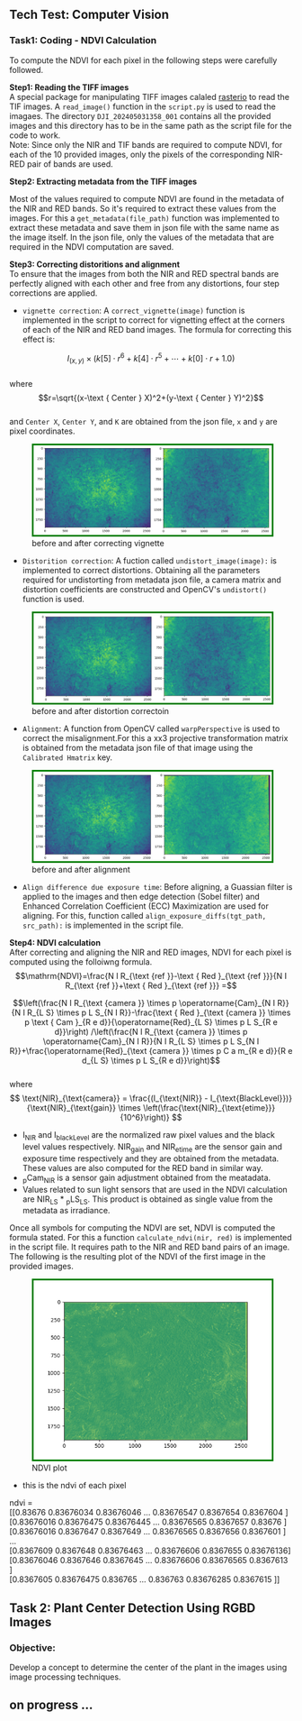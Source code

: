 ## Tech Test: Computer Vision

### Task1: Coding - NDVI Calculation  
To compute the NDVI for each pixel in the following steps were carefully followed.  

**Step1: Reading the TIFF images**  
A special package for manipulating TIFF images calaled [rasterio](https://rasterio.readthedocs.io/en/stable/) to read the TIF images. A `read_image()` function in the `script.py` is used to read the imagaes. The directory `DJI_202405031358_001` contains all the provided images and this directory has to be in the same path as the script file for the code to work.  
Note: Since only the NIR and TIF bands are required to compute NDVI, for each of the 10 provided images, only the pixels of the corresponding NIR-RED pair of bands are used.

**Step2:  Extracting metadata from the TIFF images**  

Most of the values required to compute NDVI are found in the metadata of the NIR and RED bands. So it's required to extract these values from the images. For this a `get_metadata(file_path)` function was implemented to extract these metadata and save them in json file with the same name as the image itself. In the json file, only the values of the metadata that are required in the NDVI computation are saved.  

**Step3: Correcting distoritions and alignment**  
To ensure that the images from both the NIR and RED spectral bands are perfectly aligned with each other and free from any distortions, four step corrections are applied.  
- `vignette correction`: A `correct_vignette(image)` function is implemented in the script to correct for vignetting effect at the corners of each of the NIR and RED band images. The formula for correcting this effect is:  

$$I_{(x, y)} \times\left(k[5] \cdot r^6+k[4] \cdot r^5+\cdots+k[0] \cdot r+1.0\right)$$  
where  
$$r=\sqrt{(x-\text { Center } X)^2+(y-\text { Center } Y)^2}$$  
and `Center X`, `Center Y`, and `K` are obtained from the json file, `x` and `y` are pixel coordinates.  

<p style="text-align:center;">
<figure>
<img src="./vignetting.png" style="border:3px solid green; align:center">
<figcaption>before and after correcting vignette</figcaption>
</figure>
</p>

- `Distorition correction`: A fuction called `undistort_image(image):` is implemented to correct distortions. Obtaining all the parameters required for undistorting from metadata json file, a camera matrix and distortion coefficients are constructed and OpenCV's `undistort()` function is used.  
<p style="text-align:center;">
<figure>
<img src="./undistort.png" style="border:3px solid green; align:center">
<figcaption>before and after distortion correctoin</figcaption>
</figure>
</p>

- `Alignment`: A function from OpenCV called `warpPerspective` is used to correct the misalignment.For this a xx3 projective transformation matrix is obtained from the metadata json file of that image using the `Calibrated Hmatrix` key.  

<p style="text-align:center;">
<figure>
<img src="./align.png" style="border:3px solid green; align:center">
<figcaption>before and after alignment</figcaption>
</figure>
</p>

- `Align difference due exposure time`: Before aligning, a Guassian filter is applied to the images and then edge detection (Sobel filter) and Enhanced Correlation Coefficient (ECC) Maximization are used for aligning. For this, function called `align_exposure_diffs(tgt_path, src_path):` is implemented in the script file.


**Step4: NDVI calculation**  
After correcting and aligning the NIR and RED images, NDVI for each pixel is computed using the folloiwng formula.  
$$\mathrm{NDVI}=\frac{N I R_{\text {ref }}-\text { Red }_{\text {ref }}}{N I R_{\text {ref }}+\text { Red }_{\text {ref }}} =$$

$$\left(\frac{N I R_{\text {camera }} \times p \operatorname{Cam}_{N I R}}{N I R_{L S} \times p L S_{N I R}}-\frac{\text { Red }_{\text {camera }} \times p \text { Cam }_{R e d}}{\operatorname{Red}_{L S} \times p L S_{R e d}}\right) /\left(\frac{N I R_{\text {camera }} \times p \operatorname{Cam}_{N I R}}{N I R_{L S} \times p L S_{N I R}}+\frac{\operatorname{Red}_{\text {camera }} \times p C a m_{R e d}}{R e d_{L S} \times p L S_{R e d}}\right)$$  
where  
$$
\text{NIR}_{\text{camera}} = \frac{(I_{\text{NIR}} - I_{\text{BlackLevel}})}{\text{NIR}_{\text{gain}} \times \left(\frac{\text{NIR}_{\text{etime}}}{10^6}\right)}  
$$   
- I<sub>NIR</sub> and I<sub>blackLevel</sub> are the normalized raw pixel values and the black level values respectively. NIR<sub>gain</sub> and NIR<sub>etime</sub> are the sensor gain and exposure time respectively and they are obtained from the metadata.  These values are also computed for the RED band in similar way.
- <sub>p</sub>Cam<sub>NIR</sub> is a sensor gain adjustment obtained from the meatadata.  
- Values related to sun light sensors that are used in the NDVI calculation are NIR<sub>LS</sub> * <sub>p</sub>LS<sub>LS</sub>. This product is obtained as single value from the metadata as irradiance.  

Once all symbols for computing the NDVI are set, NDVI is computed the formula stated. For this a function `calculate_ndvi(nir, red)` is implemented in the script file. It requires path to the NIR and RED band pairs of an image. The following is the resulting plot of the NDVI of the first image in the provided images.  

<p style="text-align:center;">
<figure>
<img src="./ndvi.png" style="border:3px solid green; align:center">
<figcaption>NDVI plot</figcaption>
</figure>
</p>

- this is the ndvi of each pixel  

ndvi =  
[[0.83676    0.83676034 0.83676046 ... 0.83676547 0.8367654  0.8367604 ]  
 [0.83676016 0.83676475 0.83676445 ... 0.83676565 0.8367657  0.83676   ]  
 [0.83676016 0.8367647  0.8367649  ... 0.83676565 0.8367656  0.8367601 ]  
 ...  
 [0.8367609  0.8367648  0.83676463 ... 0.83676606 0.8367655  0.83676136]  
 [0.83676046 0.8367646  0.8367645  ... 0.83676606 0.83676565 0.8367613 ]  
 [0.8367605  0.83676475 0.836765   ... 0.836763   0.83676285 0.8367615 ]]  


 ## Task 2: Plant Center Detection Using RGBD Images

### Objective:
Develop a concept to determine the center of the plant in the 
images using image processing techniques.

## on progress ...
